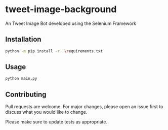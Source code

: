 # tweet-image-background

An Tweet Image Bot developed using the Selenium Framework

## Installation


```bash
python -m pip install -r .\requirements.txt
```

## Usage

```python
python main.py
```

## Contributing
Pull requests are welcome. For major changes, please open an issue first to discuss what you would like to change.

Please make sure to update tests as appropriate.
